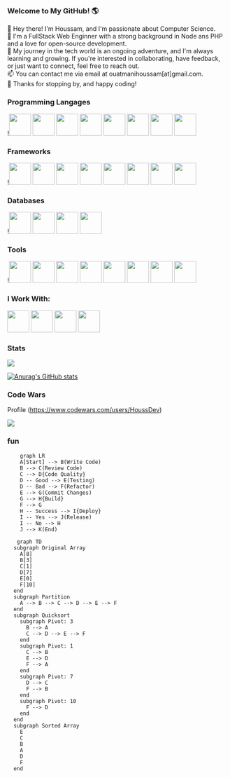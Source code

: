 ### Welcome to My GitHub! 🌎

👋 Hey there! I'm Houssam, and I'm passionate about Computer Science.<br>
🚀 I'm a FullStack Web Enginner with a strong background in Node ans PHP and a love for open-source development.<br>
🌱 My journey in the tech world is an ongoing adventure, and I'm always learning and growing. If you're interested in collaborating, have feedback, or just want to connect, feel free to reach out.<br>
📫 You can contact me via email at ouatmanihoussam[at]gmail.com.<br>
🌟 Thanks for stopping by, and happy coding!<br>

### Programming Langages

!<img src="https://cdn.jsdelivr.net/gh/devicons/devicon/icons/html5/html5-original.svg" width="50" />
<img src="https://cdn.jsdelivr.net/gh/devicons/devicon/icons/css3/css3-original.svg"  width="50" />
<img src="https://cdn.jsdelivr.net/gh/devicons/devicon/icons/javascript/javascript-original.svg" width="50" />
<img src="https://cdn.jsdelivr.net/gh/devicons/devicon/icons/typescript/typescript-original.svg" width="50"  />
<img src="https://cdn.jsdelivr.net/gh/devicons/devicon/icons/php/php-original.svg"  width="50" />
<img src="https://cdn.jsdelivr.net/gh/devicons/devicon/icons/python/python-original.svg" width="50" />
<img src="https://cdn.jsdelivr.net/gh/devicons/devicon/icons/java/java-original.svg" width="50" />
<img src="https://cdn.jsdelivr.net/gh/devicons/devicon/icons/bash/bash-original.svg"  width="50" />

### Frameworks

!<img src="https://cdn.jsdelivr.net/gh/devicons/devicon/icons/angularjs/angularjs-original.svg"  width="50"/>
<img src="https://cdn.jsdelivr.net/gh/devicons/devicon/icons/react/react-original.svg" width="50"/>
<img src="https://cdn.jsdelivr.net/gh/devicons/devicon/icons/nextjs/nextjs-original.svg" width="50" />
<img src="https://cdn.jsdelivr.net/gh/devicons/devicon/icons/nestjs/nestjs-plain.svg" width="50" />
<img src="https://cdn.jsdelivr.net/gh/devicons/devicon/icons/express/express-original.svg"  width="50" />
<img src="https://cdn.jsdelivr.net/gh/devicons/devicon/icons/laravel/laravel-plain.svg" width="50" />
<img src="https://cdn.jsdelivr.net/gh/devicons/devicon/icons/flask/flask-original.svg" width="50" />
<img src="https://cdn.jsdelivr.net/gh/devicons/devicon/icons/spring/spring-original.svg"  width="50" />

### Databases
!<img src="https://cdn.jsdelivr.net/gh/devicons/devicon/icons/mysql/mysql-original.svg"  width="50"/>
<img src="https://cdn.jsdelivr.net/gh/devicons/devicon/icons/sqlite/sqlite-original.svg" width="50"/>
<img src="https://cdn.jsdelivr.net/gh/devicons/devicon/icons/postgresql/postgresql-original.svg" width="50"/>
<img src="https://cdn.jsdelivr.net/gh/devicons/devicon/icons/mongodb/mongodb-original.svg" width="50" />
          

### Tools

!<img src="https://cdn.jsdelivr.net/gh/devicons/devicon/icons/git/git-original.svg"  width="50" />
<img src="https://cdn.jsdelivr.net/gh/devicons/devicon/icons/github/github-original.svg"  width="50" />
<img src="https://cdn.jsdelivr.net/gh/devicons/devicon/icons/intellij/intellij-original.svg"  width="50" />
<img src="https://cdn.jsdelivr.net/gh/devicons/devicon/icons/phpstorm/phpstorm-original.svg"  width="50" />
<img src="https://cdn.jsdelivr.net/gh/devicons/devicon/icons/pycharm/pycharm-original.svg"   width="50"/>
<img src="https://cdn.jsdelivr.net/gh/devicons/devicon/icons/jupyter/jupyter-original.svg"  width="50" />
<img src="https://cdn.jsdelivr.net/gh/devicons/devicon/icons/docker/docker-original.svg"  width="50" />
<img src="https://cdn.jsdelivr.net/gh/devicons/devicon/icons/figma/figma-original.svg"  width="50" />

### I Work With:
<a href="https://www.campusfonderiedelimage.org/"> <img width="50" src="https://file.diplomeo-static.com/file/00/00/00/27/2776.svg"></a>
<a href="https://emsca.com/"> <img width="50" src="https://emsca.com/wp-content/uploads/2021/02/cropped-logo-carre-EMSCA.png"></a>
<a href="https://ilycode.com/"> <img width="50" src="https://scontent-cdg4-2.xx.fbcdn.net/v/t39.30808-6/300611966_598468505313147_8091730010502132146_n.jpg?_nc_cat=101&ccb=1-7&_nc_sid=5f2048&_nc_ohc=p4PzPv3BKx4AX87bmWe&_nc_oc=AQmJ3hRbHeepMcq1CemwjlSj9BEzHoRt_CSTr_bhUfiaTBBu-gk_znctMFQxuaenxMM&_nc_ht=scontent-cdg4-2.xx&oh=00_AfCGdOsaW9qP884--G_thiyvOJJXy1yuz0B8VJtndp23ng&oe=653E0A7F"></a>
<a href="http://www.one-dom.fr/"> <img width="50" src="http://www.one-dom.fr/images/onedom.png"></a>
### Stats

![](https://komarev.com/ghpvc/?username=Houssam-OUATMANI&color=green)

[![Anurag's GitHub stats](https://github-readme-stats.vercel.app/api?username=Houssam-OUATMANI)](https://github.com/anuraghazra/github-readme-stats)

### Code Wars
Profile  (<https://www.codewars.com/users/HoussDev>)

<img src="https://www.codewars.com/users/HoussDev/badges/large">

### fun

```mermaid
    graph LR
    A[Start] --> B(Write Code)
    B --> C(Review Code)
    C --> D{Code Quality}
    D -- Good --> E(Testing)
    D -- Bad --> F(Refactor)
    E --> G(Commit Changes)
    G --> H{Build}
    F --> G
    H -- Success --> I{Deploy}
    I -- Yes --> J(Release)
    I -- No --> H
    J --> K(End)
```
```mermaid
   graph TD
  subgraph Original Array
    A[8]
    B[3]
    C[1]
    D[7]
    E[0]
    F[10]
  end
  subgraph Partition
    A --> B --> C --> D --> E --> F
  end
  subgraph Quicksort
    subgraph Pivot: 3
      B --> A
      C --> D --> E --> F
    end
    subgraph Pivot: 1
      C --> B
      E --> D
      F --> A
    end
    subgraph Pivot: 7
      D --> C
      F --> B
    end
    subgraph Pivot: 10
      F --> D
    end
  end
  subgraph Sorted Array
    E
    C
    B
    A
    D
    F
  end
```
